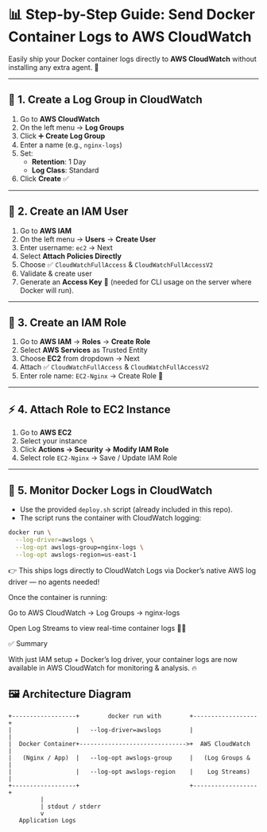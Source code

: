 # 📊 Step-by-Step Guide: Send Docker Container Logs to AWS CloudWatch  

Easily ship your Docker container logs directly to **AWS CloudWatch** without installing any extra agent. 🚀  

---

## 📝 1. Create a Log Group in CloudWatch  
1. Go to **AWS CloudWatch**  
2. On the left menu → **Log Groups**  
3. Click ➕ **Create Log Group**  
4. Enter a name (e.g., `nginx-logs`)  
5. Set:
   - **Retention**: 1 Day  
   - **Log Class**: Standard  
6. Click **Create** ✅  

---

## 👤 2. Create an IAM User  
1. Go to **AWS IAM**  
2. On the left menu → **Users** → **Create User**  
3. Enter username: `ec2` → Next  
4. Select **Attach Policies Directly**  
5. Choose ✅ `CloudWatchFullAccess` & `CloudWatchFullAccessV2`  
6. Validate & create user  
7. Generate an **Access Key** 🔑 (needed for CLI usage on the server where Docker will run).  

---

## 🔑 3. Create an IAM Role  
1. Go to **AWS IAM** → **Roles** → **Create Role**  
2. Select **AWS Services** as Trusted Entity  
3. Choose **EC2** from dropdown → Next  
4. Attach ✅ `CloudWatchFullAccess` & `CloudWatchFullAccessV2`  
5. Enter role name: `EC2-Nginx` → Create Role 🎉  

---

## ⚡ 4. Attach Role to EC2 Instance  
1. Go to **AWS EC2**  
2. Select your instance  
3. Click **Actions → Security → Modify IAM Role**  
4. Select role `EC2-Nginx` → Save / Update IAM Role  

---

## 📡 5. Monitor Docker Logs in CloudWatch  
- Use the provided `deploy.sh` script (already included in this repo).  
- The script runs the container with CloudWatch logging:  

```bash
docker run \
  --log-driver=awslogs \
  --log-opt awslogs-group=nginx-logs \
  --log-opt awslogs-region=us-east-1
```
👉 This ships logs directly to CloudWatch Logs via Docker’s native AWS log driver — no agents needed!

Once the container is running:

Go to AWS CloudWatch → Log Groups → nginx-logs

Open Log Streams to view real-time container logs 📖✨

✅ Summary

With just IAM setup + Docker’s log driver, your container logs are now available in AWS CloudWatch for monitoring & analysis. 🔥


## 🖼️ Architecture Diagram  

```ascii
+------------------+        docker run with        +------------------+
|                  |   --log-driver=awslogs        |                  |
|  Docker Container+------------------------------>+  AWS CloudWatch  |
|   (Nginx / App)  |   --log-opt awslogs-group     |   (Log Groups &  |
|                  |   --log-opt awslogs-region    |    Log Streams)  |
+------------------+                               +------------------+
         |
         | stdout / stderr
         v
   Application Logs
```